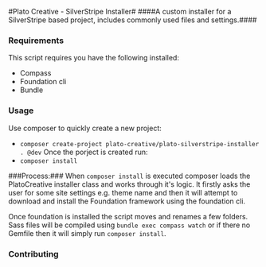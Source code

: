 #Plato Creative - SilverStripe Installer#
####A custom installer for a SilverStripe based project, includes commonly used files and settings.####

### Requirements ###
This script requires you have the following installed:
- Compass
- Foundation cli
- Bundle

### Usage ###
Use composer to quickly create a new project:
- `composer create-project plato-creative/plato-silverstripe-installer . @dev`
Once the porject is created run:
- `composer install`

###Process:###
When `composer install` is executed composer loads the PlatoCreative installer class and works through it's logic.
It firstly asks the user for some site settings e.g. theme name and then it will attempt to download and install the Foundation framework using the foundation cli. 

Once foundation is installed the script moves and renames a few folders.
Sass files will be compiled using `bundle exec compass watch` or if there no Gemfile then it will simply run `composer install`.

### Contributing ###
